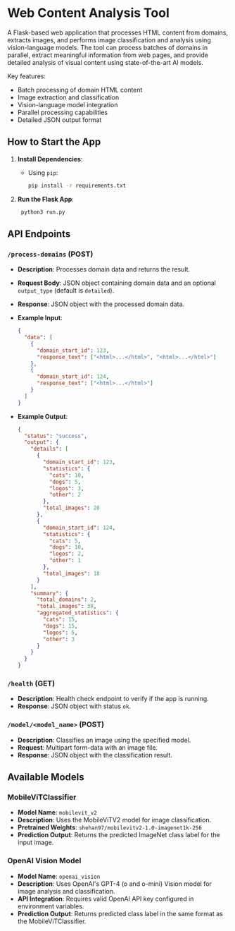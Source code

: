 # Web Content Analysis Tool

A Flask-based web application that processes HTML content from domains, extracts images, and performs image classification and analysis using vision-language models.
The tool can process batches of domains in parallel, extract meaningful information from web pages, and provide detailed analysis of visual content using state-of-the-art AI models.

Key features:

- Batch processing of domain HTML content
- Image extraction and classification
- Vision-language model integration
- Parallel processing capabilities
- Detailed JSON output format

## How to Start the App

1. **Install Dependencies**:
   - Using `pip`:

     ```sh
     pip install -r requirements.txt
     
     ```

2. **Run the Flask App**:

   ```sh
    python3 run.py
   ```

## API Endpoints

### `/process-domains` (POST)

- **Description**: Processes domain data and returns the result.
- **Request Body**: JSON object containing domain data and an optional `output_type` (default is `detailed`).
- **Response**: JSON object with the processed domain data.
- **Example Input**:

  ```json
  {
    "data": [
      {
        "domain_start_id": 123,
        "response_text": ["<html>...</html>", "<html>...</html>"]
      },
      {
        "domain_start_id": 124,
        "response_text": ["<html>...</html>"]
      }
    ]
  }
  ```

- **Example Output**:
  ```json
  {
    "status": "success", 
    "output": {
      "details": [
        {
          "domain_start_id": 123,
          "statistics": {
            "cats": 10,
            "dogs": 5,
            "logos": 3,
            "other": 2
          },
          "total_images": 20
        },
        {
          "domain_start_id": 124,
          "statistics": {
            "cats": 5,
            "dogs": 10,
            "logos": 2,
            "other": 1
          },
          "total_images": 18
        }
      ],
      "summary": {
        "total_domains": 2,
        "total_images": 38,
        "aggregated_statistics": {
          "cats": 15,
          "dogs": 15,
          "logos": 5,
          "other": 3
        }
      }
    }
  }
  ```


### `/health` (GET)
- **Description**: Health check endpoint to verify if the app is running.
- **Response**: JSON object with status `ok`.

### `/model/<model_name>` (POST)
- **Description**: Classifies an image using the specified model.
- **Request**: Multipart form-data with an image file.
- **Response**: JSON object with the classification result.


## Available Models

### MobileViTClassifier
- **Model Name**: `mobilevit_v2`
- **Description**: Uses the MobileViTV2 model for image classification.
- **Pretrained Weights**: `shehan97/mobilevitv2-1.0-imagenet1k-256`
- **Prediction Output**: Returns the predicted ImageNet class label for the input image.

### OpenAI Vision Model
- **Model Name**: `openai_vision`
- **Description**: Uses OpenAI's GPT-4 (o and o-mini) Vision model for image analysis and classification.
- **API Integration**: Requires valid OpenAI API key configured in environment variables.
- **Prediction Output**: Returns predicted class label in the same format as the MobileViTClassifier.

